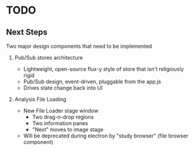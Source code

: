 # TODO



## Next Steps

Two major design components that need to be implemented

1. Pub/Sub stores architecture
	- Lightweight, open-source flux-y style of store that isn't religiously rigid
	- Pub/Sub design, event-driven, pluggable from the app.js
	- Drives state change back into UI

2. Analysis File Loading
	- New File Loader stage window
		- Two drag-n-drop regions
		- Two information panes
		- "Next" moves to image stage
	- Will be deprecated during electron by "study browser" (file browser component)

